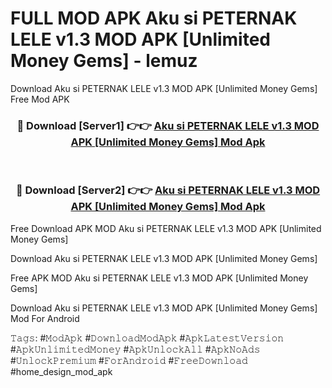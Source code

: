 # FULL MOD APK Aku si PETERNAK LELE v1.3 MOD APK [Unlimited Money Gems] - lemuz
Download Aku si PETERNAK LELE v1.3 MOD APK [Unlimited Money Gems] Free Mod APK

<div align="center">
<h3>🔴 Download [Server1] 👉👉 <a href="https://apk-comot.site?title=Aku_si_PETERNAK_LELE_v1.3_MOD_APK_[Unlimited_Money_Gems]">Aku si PETERNAK LELE v1.3 MOD APK [Unlimited Money Gems] Mod Apk</a></h3><br>

<h3>🔴 Download [Server2] 👉👉 <a href="https://apk-comot.site?title=Aku_si_PETERNAK_LELE_v1.3_MOD_APK_[Unlimited_Money_Gems]">Aku si PETERNAK LELE v1.3 MOD APK [Unlimited Money Gems] Mod Apk</a></h3>
</div>


Free Download APK MOD Aku si PETERNAK LELE v1.3 MOD APK [Unlimited Money Gems]

Download Aku si PETERNAK LELE v1.3 MOD APK [Unlimited Money Gems] 

Free APK MOD Aku si PETERNAK LELE v1.3 MOD APK [Unlimited Money Gems] 

Download Aku si PETERNAK LELE v1.3 MOD APK [Unlimited Money Gems] Mod For Android

𝚃𝚊𝚐𝚜: #𝙼𝚘𝚍𝙰𝚙𝚔 #𝙳𝚘𝚠𝚗𝚕𝚘𝚊𝚍𝙼𝚘𝚍𝙰𝚙𝚔 #𝙰𝚙𝚔𝙻𝚊𝚝𝚎𝚜𝚝𝚅𝚎𝚛𝚜𝚒𝚘𝚗 #𝙰𝚙𝚔𝚄𝚗𝚕𝚒𝚖𝚒𝚝𝚎𝚍𝙼𝚘𝚗𝚎𝚢 #𝙰𝚙𝚔𝚄𝚗𝚕𝚘𝚌𝚔𝙰𝚕𝚕 #𝙰𝚙𝚔𝙽𝚘𝙰𝚍𝚜 #𝚄𝚗𝚕𝚘𝚌𝚔𝙿𝚛𝚎𝚖𝚒𝚞𝚖 #𝙵𝚘𝚛𝙰𝚗𝚍𝚛𝚘𝚒𝚍 #𝙵𝚛𝚎𝚎𝙳𝚘𝚠𝚗𝚕𝚘𝚊𝚍 #home_design_mod_apk